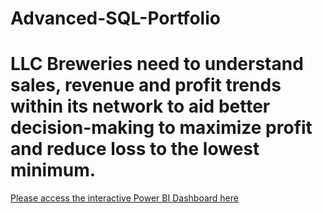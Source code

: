 # Advanced-SQL-Portfolio

 # LLC Breweries  need to understand sales, revenue and profit trends within its network to aid better decision-making to maximize profit and reduce loss to the lowest minimum.
[Please access the interactive Power BI Dashboard here](https://app.powerbi.com/view?r=eyJrIjoiMjkyYmUyYzItZTE5Mi00ZThlLTlhMjQtZTQ1YmI4ZWNjMjE5IiwidCI6IjRiMjgyNDVlLTQ2OTItNGQwNi05NjJjLTY3NzIwMTQ0NmNhZCJ9)

